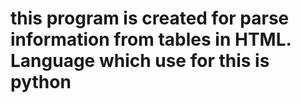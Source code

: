 # this program is created for parse information from tables in HTML. Language which use for this is python
